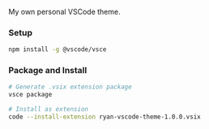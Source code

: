 My own personal VSCode theme.

### Setup

```bash
npm install -g @vscode/vsce
```

### Package and Install

```bash
# Generate .vsix extension package
vsce package

# Install as extension
code --install-extension ryan-vscode-theme-1.0.0.vsix
```